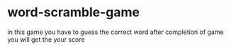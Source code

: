 # word-scramble-game
in this game you have to guess the correct word after completion of game you will get the your score
